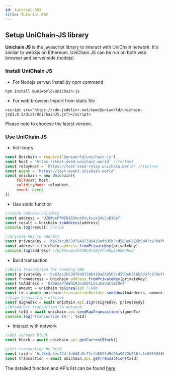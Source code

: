 ```yaml
---
id: tutorial-002
title: Tutorial 002
---
```


## Setup UniChain-JS library
__Unichain JS__ is the javascript library to interact with UniChain network. It's similar to web3js on Ethereum. UniChain JS can be run on both web browser and server side (nodejs)

### Install UniChain JS 

- For Nodejs server: Install by _npm_ command
```
npm install @uniworld/unichain-js
```

- For web browser: Import from static file 
```
<script src="https://cdn.jsdelivr.net/npm/@uniworld/unichain-js@1.0.1/dist/UnichainJS.js"></script>
```
Please note to chooese the latest version.

### Use UniChain JS

- Init library
```js
const Unichain = require('@uniworld/unichain-js')
const host = 'https://test-seed.unichain.world' //testnet
const relayHost = 'https://test-seed-relay.unichain.world' //testnet
const event = 'https://test-event.unichain.world' 
const unichain = new Unichain({
     fullHost: host, 
     solidityNode: relayHost,
     event: event
})
```

- Use static function
```js
//check address validity
const address = 'UZQWseP7WEN1R3nukDtLksukSduCvB19ef'
const result = Unichain.isAddress(address)
console.log(result) //true

//private key to address
const privateKey = 'ba63ac2b53976497386410adb85b7cd563e6316b5d47c97def69275635b150d1'
const address = Unichain.address.fromPrivateKey(privateKey)
console.log(address) //UjYDcuewthU4HL9t5EiPfhWNuAzHAXuHsU
```

- Build transaction 
```js
//Build transaction for sending UNW
const privateKey = 'ba63ac2b53976497386410adb85b7cd563e6316b5d47c97def69275635b150d1'
const fromAddress = Unichain.address.fromPrivateKey(privateKey)
const toAddress = 'UZQWseP7WEN1R3nukDtLksukSduCvB19ef'
const amount = unichain.toGinza(10) //UNW 
const tx = await unichain.transactionBuilder.sendUnw(toAddress, amount, fromAddress)
//sign transaction offline 
const signedTx = await unichain.api.sign(signedTx, privateKey)
//broadcast transaction to network
const txId = await unichain.api.sendRawTransaction(signedTx)
console.log('Transaction ID:', txId)
```

- Interact with network
```js
//Get current block
const block = await unichain.api.getCurrentBlock()

//Get transaction by txid
const txid = '6cf3c4a2ec744f1e6d8a9c71cfd8855d9d98a9072b936fc1e00555086d3121f3'
const transaction = await unichain.api.getTransaction(txid)
```

The detailed function and APIs list can be found [here](unichainJS)